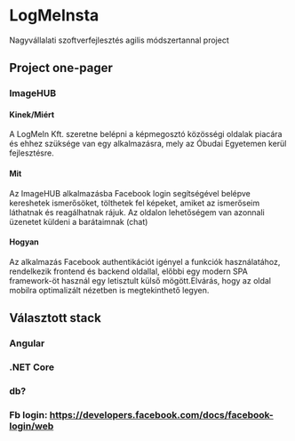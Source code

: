 # LogMeInsta
Nagyvállalati szoftverfejlesztés agilis módszertannal project

## Project one-pager
### ImageHUB

#### Kinek/Miért
A LogMeIn Kft. szeretne belépni a képmegosztó közösségi oldalak piacára és ehhez szüksége van egy alkalmazásra, mely az Óbudai Egyetemen kerül fejlesztésre.

#### Mit
Az ImageHUB alkalmazásba Facebook login segítségével belépve kereshetek ismerősöket, tölthetek fel képeket, amiket az ismerőseim láthatnak és reagálhatnak rájuk. Az oldalon lehetőségem van azonnali üzenetet küldeni a barátaimnak (chat)

#### Hogyan
Az alkalmazás Facebook authentikációt igényel a funkciók használatához, rendelkezik frontend és backend oldallal, előbbi egy modern SPA framework-öt használ egy letisztult külső mögött.Elvárás, hogy az oldal mobilra optimalizált nézetben is megtekinthető legyen.

## Választott stack
### Angular
### .NET Core
### db?
### Fb login: https://developers.facebook.com/docs/facebook-login/web
